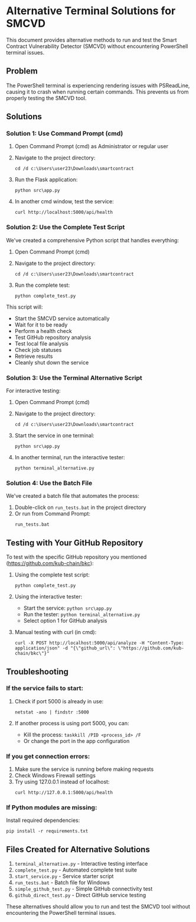 # Alternative Terminal Solutions for SMCVD

This document provides alternative methods to run and test the Smart Contract Vulnerability Detector (SMCVD) without encountering PowerShell terminal issues.

## Problem

The PowerShell terminal is experiencing rendering issues with PSReadLine, causing it to crash when running certain commands. This prevents us from properly testing the SMCVD tool.

## Solutions

### Solution 1: Use Command Prompt (cmd)

1. Open Command Prompt (cmd) as Administrator or regular user
2. Navigate to the project directory:
   ```
   cd /d c:\Users\user23\Downloads\smartcontract
   ```

3. Run the Flask application:
   ```
   python src\app.py
   ```

4. In another cmd window, test the service:
   ```
   curl http://localhost:5000/api/health
   ```

### Solution 2: Use the Complete Test Script

We've created a comprehensive Python script that handles everything:

1. Open Command Prompt (cmd)
2. Navigate to the project directory:
   ```
   cd /d c:\Users\user23\Downloads\smartcontract
   ```

3. Run the complete test:
   ```
   python complete_test.py
   ```

This script will:
- Start the SMCVD service automatically
- Wait for it to be ready
- Perform a health check
- Test GitHub repository analysis
- Test local file analysis
- Check job statuses
- Retrieve results
- Cleanly shut down the service

### Solution 3: Use the Terminal Alternative Script

For interactive testing:

1. Open Command Prompt (cmd)
2. Navigate to the project directory:
   ```
   cd /d c:\Users\user23\Downloads\smartcontract
   ```

3. Start the service in one terminal:
   ```
   python src\app.py
   ```

4. In another terminal, run the interactive tester:
   ```
   python terminal_alternative.py
   ```

### Solution 4: Use the Batch File

We've created a batch file that automates the process:

1. Double-click on `run_tests.bat` in the project directory
2. Or run from Command Prompt:
   ```
   run_tests.bat
   ```

## Testing with Your GitHub Repository

To test with the specific GitHub repository you mentioned (https://github.com/kub-chain/bkc):

1. Using the complete test script:
   ```
   python complete_test.py
   ```

2. Using the interactive tester:
   - Start the service: `python src\app.py`
   - Run the tester: `python terminal_alternative.py`
   - Select option 1 for GitHub analysis

3. Manual testing with curl (in cmd):
   ```
   curl -X POST http://localhost:5000/api/analyze -H "Content-Type: application/json" -d "{\"github_url\": \"https://github.com/kub-chain/bkc\"}"
   ```

## Troubleshooting

### If the service fails to start:

1. Check if port 5000 is already in use:
   ```
   netstat -ano | findstr :5000
   ```

2. If another process is using port 5000, you can:
   - Kill the process: `taskkill /PID <process_id> /F`
   - Or change the port in the app configuration

### If you get connection errors:

1. Make sure the service is running before making requests
2. Check Windows Firewall settings
3. Try using 127.0.0.1 instead of localhost:
   ```
   curl http://127.0.0.1:5000/api/health
   ```

### If Python modules are missing:

Install required dependencies:
```
pip install -r requirements.txt
```

## Files Created for Alternative Solutions

1. `terminal_alternative.py` - Interactive testing interface
2. `complete_test.py` - Automated complete test suite
3. `start_service.py` - Service starter script
4. `run_tests.bat` - Batch file for Windows
5. `simple_github_test.py` - Simple GitHub connectivity test
6. `github_direct_test.py` - Direct GitHub service testing

These alternatives should allow you to run and test the SMCVD tool without encountering the PowerShell terminal issues.